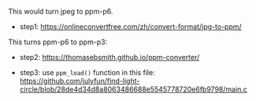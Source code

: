 This would turn jpeg to ppm-p6.
* step1: https://onlineconvertfree.com/zh/convert-format/jpg-to-ppm/

This turns ppm-p6 to ppm-p3:
* step2: https://thomasebsmith.github.io/ppm-converter/

* step3: use `ppm_load()` function in this file: https://github.com/julyfun/find-light-circle/blob/28de4d34d8a8063486688e5545778720e6fb9798/main.c

